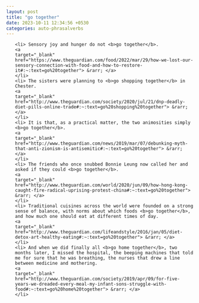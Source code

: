 ```yaml
---
layout: post
title: "go together"
date: 2023-10-11 12:34:56 +0530
categories: auto-phrasalverbs
---
```

<ol>

    <li> Sensory joy and hunger do not <b>go together</b>.
    <a 
    target="_blank" 
    href="https://www.theguardian.com/food/2022/mar/29/how-we-lost-our-sensory-connection-with-food-and-how-to-restore-it#:~:text=go%20together"> &rarr; </a>
    </li>
    <li> The sisters were planning to <b>go shopping together</b> in Chester.
    <a 
    target="_blank" 
    href="http://www.theguardian.com/society/2020/jul/21/dnp-deadly-diet-pills-online-trade#:~:text=go%20shopping%20together"> &rarr; </a>
    </li>
    <li> It is that, as a practical matter, the two animosities simply <b>go together</b>.
    <a 
    target="_blank" 
    href="http://www.theguardian.com/news/2019/mar/07/debunking-myth-that-anti-zionism-is-antisemitic#:~:text=go%20together"> &rarr; </a>
    </li>
    <li> The friends who once snubbed Bonnie Leung now called her and asked if they could <b>go together</b>.
    <a 
    target="_blank" 
    href="http://www.theguardian.com/world/2020/jun/09/how-hong-kong-caught-fire-radical-uprising-protest-china#:~:text=go%20together"> &rarr; </a>
    </li>
    <li> Traditional cuisines across the world were founded on a strong sense of balance, with norms about which foods <b>go together</b>, and how much one should eat at different times of day.
    <a 
    target="_blank" 
    href="http://www.theguardian.com/lifeandstyle/2016/jan/05/diet-detox-art-healthy-eating#:~:text=go%20together"> &rarr; </a>
    </li>
    <li> And when we did finally all <b>go home together</b>, two months later, I missed the hospital, the beeping machines that told me for sure that he was breathing, the nurses that drew a line between medicine and mothering.
    <a 
    target="_blank" 
    href="http://www.theguardian.com/society/2019/apr/09/for-five-years-we-dreaded-every-meal-my-infant-sons-struggle-with-food#:~:text=go%20home%20together"> &rarr; </a>
    </li>